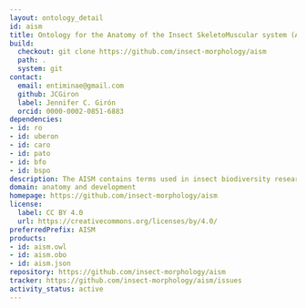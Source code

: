```yaml
---
layout: ontology_detail
id: aism
title: Ontology for the Anatomy of the Insect SkeletoMuscular system (AISM)
build:
  checkout: git clone https://github.com/insect-morphology/aism
  path: .
  system: git
contact:
  email: entiminae@gmail.com
  github: JCGiron
  label: Jennifer C. Girón
  orcid: 0000-0002-0851-6883
dependencies:
- id: ro
- id: uberon
- id: caro
- id: pato
- id: bfo
- id: bspo
description: The AISM contains terms used in insect biodiversity research for describing structures of the exoskeleton and the skeletomuscular system. It aims to serve as the basic backbone of generalized terms to be expanded with order-specific terminology.
domain: anatomy and development
homepage: https://github.com/insect-morphology/aism
license:
  label: CC BY 4.0
  url: https://creativecommons.org/licenses/by/4.0/
preferredPrefix: AISM
products:
- id: aism.owl
- id: aism.obo
- id: aism.json
repository: https://github.com/insect-morphology/aism
tracker: https://github.com/insect-morphology/aism/issues
activity_status: active
---
```

